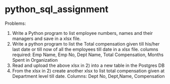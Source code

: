 # python_sql_assignment
Problems:

1) Write a Python program to list employee numbers, names and their managers and save in a xlsx file.
2) Write a python program to list the Total compensation given till his/her last date or till now of all the employees till date in a xlsx file. columns required:      Emp Name, Emp No, Dept Name, Total Compensation, Months Spent in Organization
3)  Read and upload the above xlsx in 2) into a new table in the Postgres DB
4) From the xlsx in 2) create another xlsx to list total compensation given at Department level till date. Columns: Dept No, Dept,Name, Compensation

